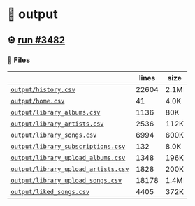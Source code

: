 # 📝  output 

## ⚙️ [run #3482](https://github.com/jwenerd/ytm-dl/actions/runs/13344101820)

### 📁 Files

|                                                                         |lines|size|
|-------------------------------------------------------------------------|-----|----|
|[`output/history.csv` ](output/history.csv)                              |22604|2.1M|
|[`output/home.csv` ](output/home.csv)                                    |41   |4.0K|
|[`output/library_albums.csv` ](output/library_albums.csv)                |1136 |80K |
|[`output/library_artists.csv` ](output/library_artists.csv)              |2536 |112K|
|[`output/library_songs.csv` ](output/library_songs.csv)                  |6994 |600K|
|[`output/library_subscriptions.csv` ](output/library_subscriptions.csv)  |132  |8.0K|
|[`output/library_upload_albums.csv` ](output/library_upload_albums.csv)  |1348 |196K|
|[`output/library_upload_artists.csv` ](output/library_upload_artists.csv)|1828 |200K|
|[`output/library_upload_songs.csv` ](output/library_upload_songs.csv)    |18178|1.4M|
|[`output/liked_songs.csv` ](output/liked_songs.csv)                      |4405 |372K|